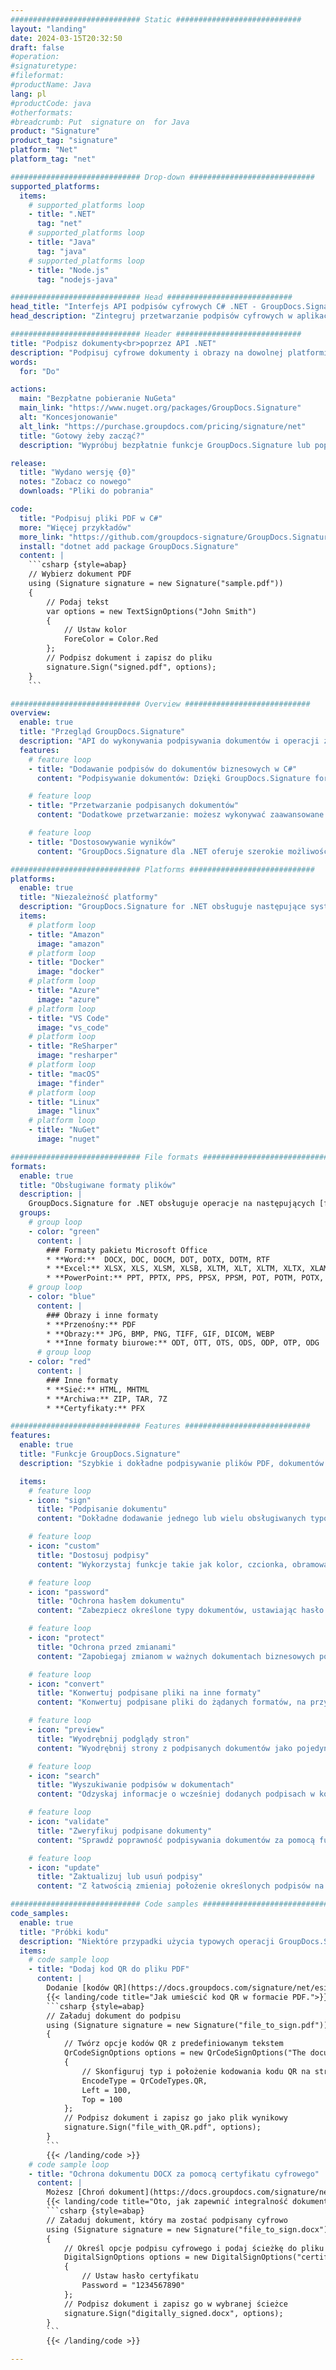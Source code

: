 ```yaml
---
############################# Static ############################
layout: "landing"
date: 2024-03-15T20:32:50
draft: false
#operation: 
#signaturetype: 
#fileformat: 
#productName: Java
lang: pl
#productCode: java
#otherformats: 
#breadcrumb: Put  signature on  for Java
product: "Signature"
product_tag: "signature"
platform: "Net"
platform_tag: "net"

############################# Drop-down ############################
supported_platforms:
  items:
    # supported_platforms loop
    - title: ".NET"
      tag: "net"
    # supported_platforms loop
    - title: "Java"
      tag: "java"
    # supported_platforms loop
    - title: "Node.js"
      tag: "nodejs-java"

############################# Head ############################
head_title: "Interfejs API podpisów cyfrowych C# .NET - GroupDocs.Signature"
head_description: "Zintegruj przetwarzanie podpisów cyfrowych w aplikacjach .NET za pomocą GroupDocs.Signature. Zabezpiecz swoje pliki podpisami szybko i skutecznie."

############################# Header ############################
title: "Podpisz dokumenty<br>poprzez API .NET"
description: "Podpisuj cyfrowe dokumenty i obrazy na dowolnej platformie, korzystając z naszych elastycznych interfejsów API i rozwiązań opartych na aplikacjach dla programistów i użytkowników końcowych."
words:
  for: "Do"

actions:
  main: "Bezpłatne pobieranie NuGeta"
  main_link: "https://www.nuget.org/packages/GroupDocs.Signature"
  alt: "Koncesjonowanie"
  alt_link: "https://purchase.groupdocs.com/pricing/signature/net"
  title: "Gotowy żeby zacząć?"
  description: "Wypróbuj bezpłatnie funkcje GroupDocs.Signature lub poproś o licencję"

release:
  title: "Wydano wersję {0}"
  notes: "Zobacz co nowego"
  downloads: "Pliki do pobrania"

code:
  title: "Podpisuj pliki PDF w C#"
  more: "Więcej przykładów"
  more_link: "https://github.com/groupdocs-signature/GroupDocs.Signature-for-.NET"
  install: "dotnet add package GroupDocs.Signature"
  content: |
    ```csharp {style=abap}   
    // Wybierz dokument PDF
    using (Signature signature = new Signature("sample.pdf"))
    {
        // Podaj tekst
        var options = new TextSignOptions("John Smith")
        {
            // Ustaw kolor
            ForeColor = Color.Red
        };
        // Podpisz dokument i zapisz do pliku
        signature.Sign("signed.pdf", options);
    }
    ```

############################# Overview ############################
overview:
  enable: true
  title: "Przegląd GroupDocs.Signature"
  description: "API do wykonywania podpisywania dokumentów i operacji z tym związanych w aplikacjach .NET"
  features:
    # feature loop
    - title: "Dodawanie podpisów do dokumentów biznesowych w C#"
      content: "Podpisywanie dokumentów: Dzięki GroupDocs.Signature for .NET możesz dodawać różne typy podpisów, takie jak tekst, obrazy, kody kreskowe i certyfikaty cyfrowe, do dokumentów PDF i dokumentów pakietu Office. Ten interfejs API umożliwia podpisywanie dokumentów niemal dowolnym typem danych, w tym ukrytymi metadanymi."

    # feature loop
    - title: "Przetwarzanie podpisanych dokumentów"
      content: "Dodatkowe przetwarzanie: możesz wykonywać zaawansowane operacje na podpisanych dokumentach za pomocą GroupDocs.Signature. Obejmuje to wyszukiwanie istniejących podpisów w dokumentach biznesowych i weryfikację ich według określonych kryteriów. Dodatkowo możesz pobierać informacje o dokumentach i przeglądać strony za pośrednictwem tego interfejsu API .NET."

    # feature loop
    - title: "Dostosowywanie wyników"
      content: "GroupDocs.Signature dla .NET oferuje szerokie możliwości dostosowywania. Możesz precyzyjnie umieszczać podpisy w dowolnym miejscu strony dokumentu i dostosowywać ich wygląd, korzystając z różnych ustawień. Co więcej, ten interfejs API obsługuje zapisywanie przetworzonych dokumentów w szerokiej gamie obsługiwanych formatów."

############################# Platforms ############################
platforms:
  enable: true
  title: "Niezależność platformy"
  description: "GroupDocs.Signature for .NET obsługuje następujące systemy operacyjne, struktury i menedżery pakietów"
  items:
    # platform loop
    - title: "Amazon"
      image: "amazon"
    # platform loop
    - title: "Docker"
      image: "docker"
    # platform loop
    - title: "Azure"
      image: "azure"
    # platform loop
    - title: "VS Code"
      image: "vs_code"
    # platform loop
    - title: "ReSharper"
      image: "resharper"
    # platform loop
    - title: "macOS"
      image: "finder"
    # platform loop
    - title: "Linux"
      image: "linux"
    # platform loop
    - title: "NuGet"
      image: "nuget"

############################# File formats ############################
formats:
  enable: true
  title: "Obsługiwane formaty plików"
  description: |
    GroupDocs.Signature for .NET obsługuje operacje na następujących [formatach plików](https://docs.groupdocs.com/signature/net/supported-document-formats/).
  groups:
    # group loop
    - color: "green"
      content: |
        ### Formaty pakietu Microsoft Office
        * **Word:**  DOCX, DOC, DOCM, DOT, DOTX, DOTM, RTF
        * **Excel:** XLSX, XLS, XLSM, XLSB, XLTM, XLT, XLTM, XLTX, XLAM, SXC, SpreadsheetML
        * **PowerPoint:** PPT, PPTX, PPS, PPSX, PPSM, POT, POTM, POTX, PPTM
    # group loop
    - color: "blue"
      content: |
        ### Obrazy i inne formaty
        * **Przenośny:** PDF
        * **Obrazy:** JPG, BMP, PNG, TIFF, GIF, DICOM, WEBP
        * **Inne formaty biurowe:** ODT, OTT, OTS, ODS, ODP, OTP, ODG
      # group loop
    - color: "red"
      content: |
        ### Inne formaty
        * **Sieć:** HTML, MHTML
        * **Archiwa:** ZIP, TAR, 7Z
        * **Certyfikaty:** PFX

############################# Features ############################
features:
  enable: true
  title: "Funkcje GroupDocs.Signature"
  description: "Szybkie i dokładne podpisywanie plików PDF, dokumentów biurowych i obrazów"

  items:
    # feature loop
    - icon: "sign"
      title: "Podpisanie dokumentu"
      content: "Dokładne dodawanie jednego lub wielu obsługiwanych typów podpisów w dowolnym określonym miejscu dokumentów biznesowych."

    # feature loop
    - icon: "custom"
      title: "Dostosuj podpisy"
      content: "Wykorzystaj funkcje takie jak kolor, czcionka, obramowanie, obrót itp., aby skonfigurować wygląd podpisów."

    # feature loop
    - icon: "password"
      title: "Ochrona hasłem dokumentu"
      content: "Zabezpiecz określone typy dokumentów, ustawiając hasło po podpisaniu."

    # feature loop
    - icon: "protect"
      title: "Ochrona przed zmianami"
      content: "Zapobiegaj zmianom w ważnych dokumentach biznesowych po złożeniu podpisu za pomocą certyfikatu cyfrowego."

    # feature loop
    - icon: "convert"
      title: "Konwertuj podpisane pliki na inne formaty"
      content: "Konwertuj podpisane pliki do żądanych formatów, na przykład zapisując dokument programu Word jako plik PDF."

    # feature loop
    - icon: "preview"
      title: "Wyodrębnij podglądy stron"
      content: "Wyodrębnij strony z podpisanych dokumentów jako pojedyncze obrazy do przyszłego przetwarzania."

    # feature loop
    - icon: "search"
      title: "Wyszukiwanie podpisów w dokumentach"
      content: "Odzyskaj informacje o wcześniej dodanych podpisach w konkretnych dokumentach."

    # feature loop
    - icon: "validate"
      title: "Zweryfikuj podpisane dokumenty"
      content: "Sprawdź poprawność podpisywania dokumentów za pomocą funkcji walidacji."

    # feature loop
    - icon: "update"
      title: "Zaktualizuj lub usuń podpisy"
      content: "Z łatwością zmieniaj położenie określonych podpisów na stronie, modyfikuj ich tekst lub usuwaj je bez żadnych problemów."

############################# Code samples ############################
code_samples:
  enable: true
  title: "Próbki kodu"
  description: "Niektóre przypadki użycia typowych operacji GroupDocs.Signature dla .NET"
  items:
    # code sample loop
    - title: "Dodaj kod QR do pliku PDF"
      content: |
        Dodanie [kodów QR](https://docs.groupdocs.com/signature/net/esign-document-with-qr-code-signature/) do określonych stron dokumentów PDF może usprawnić procesy biznesowe. Poniżej znajduje się przykład dodania kodu QR za pomocą GroupDocs.Signature.
        {{< landing/code title="Jak umieścić kod QR w formacie PDF.">}}
        ```csharp {style=abap}
        // Załaduj dokument do podpisu
        using (Signature signature = new Signature("file_to_sign.pdf"))
        {
            // Twórz opcje kodów QR z predefiniowanym tekstem
            QrCodeSignOptions options = new QrCodeSignOptions("The document is approved by John Smith")
            {
                // Skonfiguruj typ i położenie kodowania kodu QR na stronie
                EncodeType = QrCodeTypes.QR,
                Left = 100,
                Top = 100
            };
            // Podpisz dokument i zapisz go jako plik wynikowy
            signature.Sign("file_with_QR.pdf", options);
        }
        ```
        {{< /landing/code >}}
    # code sample loop
    - title: "Ochrona dokumentu DOCX za pomocą certyfikatu cyfrowego"
      content: |
        Możesz [Chroń dokument](https://docs.groupdocs.com/signature/net/esign-document-with-digital-signature/), używając podpisów osobistych lub firmowych przechowywanych jako certyfikaty cyfrowe. Tak chronionych dokumentów nie można modyfikować bez unieważnienia podpisu.
        {{< landing/code title="Oto, jak zapewnić integralność dokumentów.">}}
        ```csharp {style=abap}   
        // Załaduj dokument, który ma zostać podpisany cyfrowo
        using (Signature signature = new Signature("file_to_sign.docx"))
        {
            // Określ opcje podpisu cyfrowego i podaj ścieżkę do pliku certyfikatu
            DigitalSignOptions options = new DigitalSignOptions("certificate.pfx")
            {
                // Ustaw hasło certyfikatu
                Password = "1234567890"
            };
            // Podpisz dokument i zapisz go w wybranej ścieżce
            signature.Sign("digitally_signed.docx", options);
        }
        ```
        {{< /landing/code >}}

---
```

